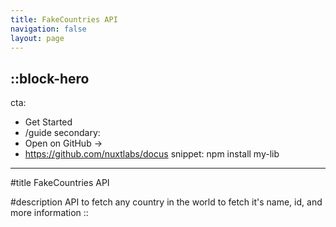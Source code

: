 ```yaml
---
title: FakeCountries API
navigation: false
layout: page
---
```


::block-hero
---
cta:
  - Get Started
  - /guide
secondary:
  - Open on GitHub →
  - https://github.com/nuxtlabs/docus
snippet: npm install my-lib
---

#title
FakeCountries API

#description
API to fetch any country in the world to fetch it's name, id, and more information
::
